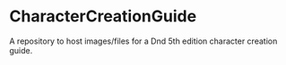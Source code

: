 # CharacterCreationGuide
 A repository to host images/files for a Dnd 5th edition character creation guide.

